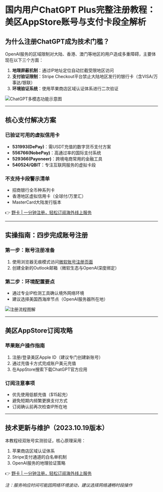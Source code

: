 # 国内用户ChatGPT Plus完整注册教程：美区AppStore账号与支付卡段全解析

## 为什么注册ChatGPT成为技术门槛？
OpenAI服务的区域限制对大陆、香港、澳门等地区的用户造成多重障碍，主要体现在以下三个方面：
1. **地理屏蔽机制**：通过IP地址定位自动拦截受限地区访问
2. **支付验证限制**：Stripe Checkout平台禁止大陆地区发行的银行卡（含VISA/万事达/银联）
3. **环境验证系统**：使用苹果商店区域认证体系进行二次验证

![ChatGPT多模态功能示意图](https://internal-api-drive-stream.feishu.cn/space/api/box/stream/download/v2/cover/Hv2nb9ANko9a0uxAWKvckCSjnEL/?fallback_source=1&height=1280&mount_node_token=SxDXdMaKboMflDxPkjVcy90EnTh&mount_point=docx_image&policy=equal&width=1280)

---

## 核心支付解决方案
### 已验证可用的虚拟信用卡
- **531993(DePay)**：需USDT充值的数字货币支付方案
- **556766(NobePay)**：高通过率的国际支付系统
- **529366(Payoneer)**：跨境电商常用的金融工具
- **540524/QBIT**：专注互联网服务的虚拟卡段

### 不支持卡段警示清单
- 招商银行全币种系列卡
- 香港地区虚拟信用卡（全球付/万里汇）
- MasterCard大陆发行版本

👉 [野卡 | 一分钟注册，轻松订阅海外线上服务](https://bbtdd.com/yeka)

---

## 实操指南：四步完成账号注册
### 第一步：账号注册准备
1. 使用浏览器无痕模式访问[微软账号注册页面](https://www.microsoft.com)
2. 创建全新的Outlook邮箱（微软生态与OpenAI深度绑定）

### 第二步：环境配置要点
- 通过专业IP检测工具确认境外网络环境
- 建议选择美国西海岸节点（OpenAI服务器所在地）

![注册流程图解](https://internal-api-drive-stream.feishu.cn/space/api/box/stream/download/v2/cover/FhFQb5gQ9oWYDWxQlgFcFTZ0nMd/?fallback_source=1&height=1280&mount_node_token=ETDUdwsvFoVHw0xLagScGlG2nJc&mount_point=docx_image&policy=equal&width=1280)

---

## 美区AppStore订阅攻略
### 苹果账户操作指南
1. 注册/登录美区Apple ID（建议专门创建新账号）
2. 通过充值卡方式完成账户美元充值
3. 在AppStore搜索下载ChatGPT官方应用

### 订阅注意事项
- 优先使用低额充值（$15起充）
- 避免短期内频繁更换支付方式
- 订阅确认前再次检查IP所在地

---

## 技术更新与维护（2023.10.19版本）
本教程经双账号实测验证，核心原理采用：
1. 苹果商店区域认证体系
2. Stripe支付通道的白名单机制
3. OpenAI服务的地理验证策略

👉 [野卡 | 一分钟注册，轻松订阅海外线上服务](https://bbtdd.com/yeka)

*注：服务响应时间可能因网络环境波动，建议选择网络通畅时段操作*